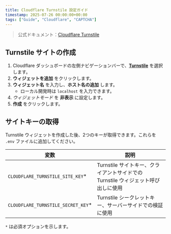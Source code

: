```yaml
---
title: Cloudflare Turnstile 設定ガイド
timestamp: 2025-07-26 00:00:00+00:00
tags: ["Guide", "Cloudflare", "CAPTCHA"]
---
```


> 公式ドキュメント：[Cloudflare Turnstile](https://developers.cloudflare.com/turnstile/get-started/)

## Turnstile サイトの作成

1. Cloudflare ダッシュボードの左側ナビゲーションバーで、[**Turnstile**](https://dash.cloudflare.com/?to=/:account/turnstile) を選択します。
2. **ウィジェットを追加** をクリックします。
3. **ウィジェット名** を入力し、**ホスト名の追加** します。
   - ローカル開発時は `localhost` を入力できます。
4. *ウィジェットモード* を **非表示** に設定します。
5. **作成** をクリックします。

## サイトキーの取得

Turnstile ウィジェットを作成した後、2つのキーが取得できます。これらを `.env` ファイルに追加してください。

| 変数 | 説明 |
| - | - |
| `CLOUDFLARE_TURNSTILE_SITE_KEY`* | Turnstile サイトキー、クライアントサイドでの Turnstile ウィジェット呼び出しに使用 |
| `CLOUDFLARE_TURNSTILE_SECRET_KEY`* | Turnstile シークレットキー、サーバーサイドでの検証に使用 |

`*` は必須オプションを示します。
